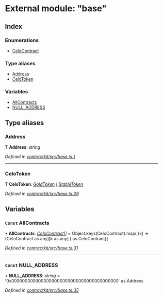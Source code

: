 # External module: "base"

## Index

### Enumerations

* [CeloContract](../enums/_base_.celocontract.md)

### Type aliases

* [Address](_base_.md#address)
* [CeloToken](_base_.md#celotoken)

### Variables

* [AllContracts](_base_.md#const-allcontracts)
* [NULL_ADDRESS](_base_.md#const-null_address)

## Type aliases

###  Address

Ƭ **Address**: *string*

*Defined in [contractkit/src/base.ts:1](https://github.com/celo-org/celo-monorepo/blob/master/packages/contractkit/src/base.ts#L1)*

___

###  CeloToken

Ƭ **CeloToken**: *[GoldToken](../enums/_base_.celocontract.md#goldtoken) | [StableToken](../enums/_base_.celocontract.md#stabletoken)*

*Defined in [contractkit/src/base.ts:29](https://github.com/celo-org/celo-monorepo/blob/master/packages/contractkit/src/base.ts#L29)*

## Variables

### `Const` AllContracts

• **AllContracts**: *[CeloContract](../enums/_base_.celocontract.md)[]* = Object.keys(CeloContract).map(
  (k) => (CeloContract as any)[k as any]
) as CeloContract[]

*Defined in [contractkit/src/base.ts:31](https://github.com/celo-org/celo-monorepo/blob/master/packages/contractkit/src/base.ts#L31)*

___

### `Const` NULL_ADDRESS

• **NULL_ADDRESS**: *string* = '0x0000000000000000000000000000000000000000' as Address

*Defined in [contractkit/src/base.ts:35](https://github.com/celo-org/celo-monorepo/blob/master/packages/contractkit/src/base.ts#L35)*
